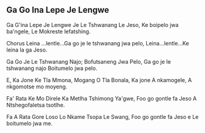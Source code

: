 ## Ga Go Ina Lepe Je Lengwe

Ga G'ina Lepe Je Lengwe Je Le Tshwanang Le Jeso,
Ke boipelo jwa ba'ngele, Le Mokreste lefatshing.

Chorus
Leina ...lentle...Ga go je le tshwanang jwa pelo,
Leina...lentle...Ke leina la ga Jeso.

Ga Go Je Le Tshwanang Najo; Bofutsaneng Jwa Pelo,
Ga go je le tshwanang najo Boitumelo jwa pelo.

E, Ka Jone Ke Tla Mmona, Mogang O Tla Bonala,
Ka jone A nkamogele, A nkgomotse mo moyeng.

Fa' Rata Ke Mo Direle Ka Metlha Tshimong Ya'gwe,
Foo go gontle fa Jeso A Ntshegofaletsa tsotlhe.

Fa A Rata Gore Loso Lo Nkame Tsopa Le Swang,
Foo go gontle fa Jeso e Le boitumelo jwa me.

